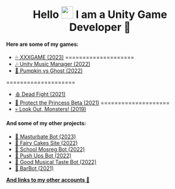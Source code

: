<h1 align="center">Hello <img src="https://github.com/blackcater/blackcater/raw/main/images/Hi.gif" height="32"/> I am a <b>Unity Game Developer</b> 🎲</h1>

#### Here are some of my games: 
- [💦 XXXGAME (2023)](https://telegramgame-5b976.web.app/)
====================
- [🎶 Unity Music Manager (2022)](https://github.com/ValterGames-Coder/Unity-Music-Manager)
- [🎃 Pumpkin vs Ghost (2022)](https://valtergamespro.itch.io/pumpkin-vs-ghost)

====================

- [🩸 Dead Fight (2021)](https://valtergames.itch.io/dead-fight)
- [👑 Protect the Princess Beta (2021)](https://play.google.com/store/apps/details?id=com.ValterGames.ProtectthePrincess&hl=ru&gl=US)
====================
- [💀 Look Out, Monsters! (2019)](https://play.google.com/store/apps/details?id=com.ValterGames.LookOutMonsters&hl=ru&gl=US)

#### And some of my other projects:
- [🤖 Masturbate Bot (2023)](https://t.me/MegaMasturbateBot)
- [🎂 Fairy Cakes Site (2022)](https://fairycakeskira.github.io)
- [🤖 School Mosreg Bot (2022)](https://t.me/school_msoreg_bot)
- [🤖 Push Ups Bot (2022)](https://t.me/PushUps_V_and_K_bot)
- [🤖 Good Musical Taste Bot (2022)](https://t.me/GoodMusicalTaste_bot)
- [🤖 BarBot (2021)](https://github.com/ValterGames-Coder/Barbot)

[**And links to my other accounts 🌈**](https://linktr.ee/ValterGames)


